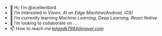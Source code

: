 - 👋 Hi, I’m @xcellentbird
- 👀 I’m interested in *Vision, AI on Edge Machine(Android, iOS)*
- 🌱 I’m currently learning *Machine Learning, Deep Learning, React Native*
- 💞️ I’m looking to collaborate on ...
- 📫 How to reach me *kdggdk7984@naver.com*

<!---
xcellentbird/xcellentbird is a ✨ special ✨ repository because its `README.md` (this file) appears on your GitHub profile.
You can click the Preview link to take a look at your changes.
--->
